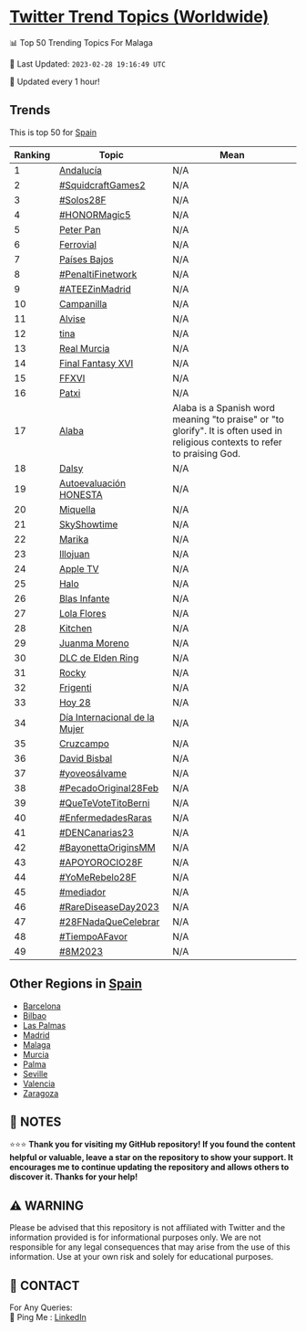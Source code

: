 [Twitter Trend Topics (Worldwide)](https://github.com/ErcinDedeoglu/Twitter-Trend-Topics)
==========


📊 Top 50 Trending Topics For Malaga

📆 Last Updated: `2023-02-28 19:16:49 UTC`

🔧 Updated every 1 hour!


## Trends

This is top 50 for [Spain](</Spain>)

| Ranking | Topic | Mean |
| ------- | ------------ | ------------ |
| 1 | [Andalucía](http://twitter.com/search?q=Andaluc%c3%ada) | N/A |
| 2 | [#SquidcraftGames2](http://twitter.com/search?q=%23SquidcraftGames2) | N/A |
| 3 | [#Solos28F](http://twitter.com/search?q=%23Solos28F) | N/A |
| 4 | [#HONORMagic5](http://twitter.com/search?q=%23HONORMagic5) | N/A |
| 5 | [Peter Pan](http://twitter.com/search?q=Peter+Pan) | N/A |
| 6 | [Ferrovial](http://twitter.com/search?q=Ferrovial) | N/A |
| 7 | [Países Bajos](http://twitter.com/search?q=Pa%c3%adses+Bajos) | N/A |
| 8 | [#PenaltiFinetwork](http://twitter.com/search?q=%23PenaltiFinetwork) | N/A |
| 9 | [#ATEEZinMadrid](http://twitter.com/search?q=%23ATEEZinMadrid) | N/A |
| 10 | [Campanilla](http://twitter.com/search?q=Campanilla) | N/A |
| 11 | [Alvise](http://twitter.com/search?q=Alvise) | N/A |
| 12 | [tina](http://twitter.com/search?q=tina) | N/A |
| 13 | [Real Murcia](http://twitter.com/search?q=Real+Murcia) | N/A |
| 14 | [Final Fantasy XVI](http://twitter.com/search?q=Final+Fantasy+XVI) | N/A |
| 15 | [FFXVI](http://twitter.com/search?q=FFXVI) | N/A |
| 16 | [Patxi](http://twitter.com/search?q=Patxi) | N/A |
| 17 | [Alaba](http://twitter.com/search?q=Alaba) | Alaba is a Spanish word meaning "to praise" or "to glorify". It is often used in religious contexts to refer to praising God. |
| 18 | [Dalsy](http://twitter.com/search?q=Dalsy) | N/A |
| 19 | [Autoevaluación HONESTA](http://twitter.com/search?q=Autoevaluaci%c3%b3n+HONESTA) | N/A |
| 20 | [Miquella](http://twitter.com/search?q=Miquella) | N/A |
| 21 | [SkyShowtime](http://twitter.com/search?q=SkyShowtime) | N/A |
| 22 | [Marika](http://twitter.com/search?q=Marika) | N/A |
| 23 | [Illojuan](http://twitter.com/search?q=Illojuan) | N/A |
| 24 | [Apple TV](http://twitter.com/search?q=Apple+TV) | N/A |
| 25 | [Halo](http://twitter.com/search?q=Halo) | N/A |
| 26 | [Blas Infante](http://twitter.com/search?q=Blas+Infante) | N/A |
| 27 | [Lola Flores](http://twitter.com/search?q=Lola+Flores) | N/A |
| 28 | [Kitchen](http://twitter.com/search?q=Kitchen) | N/A |
| 29 | [Juanma Moreno](http://twitter.com/search?q=Juanma+Moreno) | N/A |
| 30 | [DLC de Elden Ring](http://twitter.com/search?q=DLC+de+Elden+Ring) | N/A |
| 31 | [Rocky](http://twitter.com/search?q=Rocky) | N/A |
| 32 | [Frigenti](http://twitter.com/search?q=Frigenti) | N/A |
| 33 | [Hoy 28](http://twitter.com/search?q=Hoy+28) | N/A |
| 34 | [Día Internacional de la Mujer](http://twitter.com/search?q=D%c3%ada+Internacional+de+la+Mujer) | N/A |
| 35 | [Cruzcampo](http://twitter.com/search?q=Cruzcampo) | N/A |
| 36 | [David Bisbal](http://twitter.com/search?q=David+Bisbal) | N/A |
| 37 | [#yoveosálvame](http://twitter.com/search?q=%23yoveos%c3%a1lvame) | N/A |
| 38 | [#PecadoOriginal28Feb](http://twitter.com/search?q=%23PecadoOriginal28Feb) | N/A |
| 39 | [#QueTeVoteTitoBerni](http://twitter.com/search?q=%23QueTeVoteTitoBerni) | N/A |
| 40 | [#EnfermedadesRaras](http://twitter.com/search?q=%23EnfermedadesRaras) | N/A |
| 41 | [#DENCanarias23](http://twitter.com/search?q=%23DENCanarias23) | N/A |
| 42 | [#BayonettaOriginsMM](http://twitter.com/search?q=%23BayonettaOriginsMM) | N/A |
| 43 | [#APOYOROCIO28F](http://twitter.com/search?q=%23APOYOROCIO28F) | N/A |
| 44 | [#YoMeRebelo28F](http://twitter.com/search?q=%23YoMeRebelo28F) | N/A |
| 45 | [#mediador](http://twitter.com/search?q=%23mediador) | N/A |
| 46 | [#RareDiseaseDay2023](http://twitter.com/search?q=%23RareDiseaseDay2023) | N/A |
| 47 | [#28FNadaQueCelebrar](http://twitter.com/search?q=%2328FNadaQueCelebrar) | N/A |
| 48 | [#TiempoAFavor](http://twitter.com/search?q=%23TiempoAFavor) | N/A |
| 49 | [#8M2023](http://twitter.com/search?q=%238M2023) | N/A |



## Other Regions in [Spain](</Spain>)

* [Barcelona](</Spain/Barcelona.md>)
* [Bilbao](</Spain/Bilbao.md>)
* [Las Palmas](</Spain/Las Palmas.md>)
* [Madrid](</Spain/Madrid.md>)
* [Malaga](</Spain/Malaga.md>)
* [Murcia](</Spain/Murcia.md>)
* [Palma](</Spain/Palma.md>)
* [Seville](</Spain/Seville.md>)
* [Valencia](</Spain/Valencia.md>)
* [Zaragoza](</Spain/Zaragoza.md>)



## 📝 NOTES

⭐⭐⭐ **Thank you for visiting my GitHub repository! If you found the content helpful or valuable, leave a star on the repository to show your support. It encourages me to continue updating the repository and allows others to discover it. Thanks for your help!**


## ⚠️ WARNING

Please be advised that this repository is not affiliated with Twitter and the information provided is for informational purposes only. We are not responsible for any legal consequences that may arise from the use of this information. Use at your own risk and solely for educational purposes.


## 📨 CONTACT

 For Any Queries:  
            🏓 Ping Me : [LinkedIn](https://www.linkedin.com/in/ercindedeoglu/)
